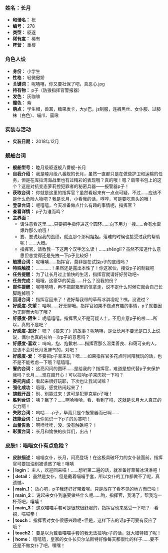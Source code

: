 ### 姓名：长月
* **和谐名：** 枨
* **编号：** 278
* **类型：** 驱逐
* **稀有度：** 稀有
* **阵营：** 重樱


### 角色人设
* **身份：** 小学生
* **性格：** 轻微傲娇
* **关键词：** 呢嘻嘻，你又要社保了吧，真恶心.jpg
* **持有物：** p子（防狼指挥官警报器）
* **发色：** 灰咖啡
* **瞳色：** 紫
* **萌点：** 学生帽，兽耳，糖果发卡，大yi巴，js制服，连裤黑丝、女仆服、过膝袜（白色）、喵爪、蛮啾


### 实装与活动
* **实装日期：** 2018年12月


### 舰船台词
* **舰船型号：** 睦月级驱逐舰八番舰-长月
* **自我介绍：** 我是睦月级八番舰的长月，虽然一直都只是在做些护卫和运输的任务，但是在库拉湾海战里也有过精彩的表现哦？真的哦！嗯？肩带书包上的这个？这是对抗变态萝莉控犯罪者的秘密兵器——报警器p子！
* **获取台词：** 你就是这里的指挥官？虽然看起来有一点点可疑，不过……应该不是什么危险人物吧？我是长月，小看我的话，哼哼，可是要吃苦头的哦！
* **登录台词：** 呢嘻嘻，今天准备做点什么有趣的事情呢，指挥官？
* **查看详情：** p子为谁而鸣？
* **主界面：**
  * 请注意看这里……只要把手指伸进这个圆环……向下用力一拽……会有水雷爆炸那么响哦！
  * 要、要说起我的战绩，就连那个那珂姐姐，落难的时候也接受过我的帮助呢！……大概。
  * 指挥官，请教我一下这两个汉字怎么读！……shēnglī？虽然不知道什么意思但总觉得还是先拽一下p子比较好！
* **触摸台词：** 呢嘻嘻……指挥官，莫非是在试探p子的底线吗？
* **特殊触摸：** …………！果然还是露出本性了！你这家伙，接受p子的制裁吧
* **任务提醒：** 为了让长月过上愉快的生活，指挥官就请好好劳动吧~
* **任务完成：** 哦哦，这豪华的奖品……什么？没我的份？
* **邮件提醒：** 呢嘻嘻嘻，再不把邮箱里的信拿走，说不定什么时候它就会自己长脚跑掉哦？
* **回港台词：** 指挥官回来了！说好帮我带的草莓冰淇凌呢？咦，没说过？
* **好感度-失望：** 哈啊……好无聊哦。指挥官如果不做点有趣的事情，p子就要因为无聊而大叫了哦？
* **好感度-陌生：** 呢嘻嘻嘻，指挥官又不是可疑人士，不用介意p子的啦……所以，真的不是吧？
* **好感度-友好：** 嗯？《狼来了》的故事？呢嘻嘻，是让长月不要光是口头上说说，偶尔也真的拉响一次p子的意思吗？
* **好感度-喜欢：** 呜呜，抱、抱歉啦……指挥官那么温柔善良、和蔼可亲的人，应该不会对长月发脾气的，对吧？
* **好感度-爱：** 不要把p子拿来玩？唔……如果指挥官多花点时间陪我玩的话，也不是不能考虑一下哦？嘻嘻嘻。
* **誓约台词：** 这亮闪闪的圆环……是给我的？指挥官，难道是想代替p子来保护我吗？长月……现在超开心！可以拉响p子来庆祝一下吗？
* **委托完成：** 看起来很好玩耶，下次也让我试试嘛？
* **强化成功：** 哦哦，感觉热闹起来了！
* **旗舰开战：** 别、别靠过来！这可是犯罪克星p子哦！
* **胜利台词：** 咦？赢了？……啊哈哈哈，看、看到了吗，这就是长月大人真正的实力啊！
* **失败台词：** 呜咕……p子，毕竟只是个报警器而已啊……
* **技能台词：** 让你见识一下p子的厉害吧！
* **血量告急：** 啊哇哇哇，没、没有触礁吧？！
* **彩蛋台词：** 长月和愉快的伙伴们，出击！


### 皮肤1：喵喵女仆有点危险？
* **皮肤描述：** 喵喵女仆，长月，闪亮登场！在这极具破坏力的女仆装面前，指挥官可要加油别被诱惑了哦！嘻嘻
* **| login：** 主人，欢迎回来喵！……想听第二遍的话，就准备好草莓冰淇淋吧！
* **| detail：** 虽然是女仆，但是戴着喵喵手套，所以女仆的工作都做不了呢，真遗憾~
* **| main_1：** 放心吧，p子我还好好带着呢。只是放在了看不见的地方而已啦！
* **| main_2：** 说起来女仆到底要做些什么呢……哟，指挥官，我渴了，帮我泡一杯茶吧，嘻嘻！
* **| main_3：** 这双喵喵手套可是很软很舒服的，指挥官也来感受一下吧？—看招，喵喵拳！
* **| touch：** 指挥官对女仆很感兴趣呢~但是，这样下去的话p子可要有反应了哦？
* **| touch2：** 要是以为戴着喵喵手套的我无法拉响p子的话，就大错特错了呢！
* **| home：** 嘻嘻嘻，皇家的女仆长贝尔法斯特好像每天都很忙的样子……要不还是不做女仆了吧，嘿嘿！
